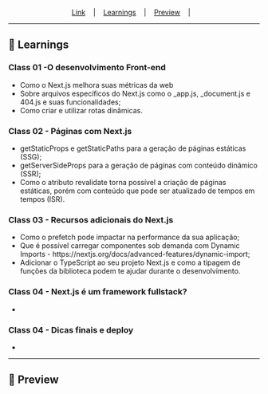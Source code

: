 
<p align="center">
  <a href="https://">Link</a> &nbsp;&nbsp;&nbsp;|&nbsp;&nbsp;&nbsp;
  <a href="#-Learnings">Learnings</a> &nbsp;&nbsp;&nbsp;|&nbsp;&nbsp;&nbsp;
  <a href="#-Preview">Preview</a> &nbsp;&nbsp;&nbsp;|&nbsp;&nbsp;&nbsp;
</p>

---

## 🚀 Learnings

### Class 01 -O desenvolvimento Front-end
<ul>
  <li>Como o Next.js melhora suas métricas da web</li>
  <li>Sobre arquivos específicos do Next.js como o _app.js, _document.js e 404.js e suas funcionalidades;</li>
  <li>Como criar e utilizar rotas dinâmicas.</li>
</ul>

### Class 02 - Páginas com Next.js
<ul>
  <li>getStaticProps e getStaticPaths para a geração de páginas estáticas (SSG);</li>
  <li>getServerSideProps para a geração de páginas com conteúdo dinâmico (SSR);</li>
  <li>Como o atributo revalidate torna possível a criação de páginas estáticas, porém com conteúdo que pode ser atualizado de tempos em tempos (ISR).</li>
</ul>

### Class 03 - Recursos adicionais do Next.js
<ul>
  <li>Como o prefetch pode impactar na performance da sua aplicação;</li>
  <li>Que é possível carregar componentes sob demanda com Dynamic Imports - https://nextjs.org/docs/advanced-features/dynamic-import;</li>
  <li>Adicionar o TypeScript ao seu projeto Next.js e como a tipagem de funções da biblioteca podem te ajudar durante o desenvolvimento.</li>
</ul>

### Class 04 - Next.js é um framework fullstack?
<ul>
  <li></li>
</ul>

### Class 04 - Dicas finais e deploy
<ul>
  <li></li>
</ul>

---

## 🎉 Preview
